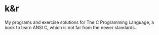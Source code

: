 # k&r

My programs and exercise solutions for The C Programming Language,
a book to learn ANSI C, which is not far from the newer standards.